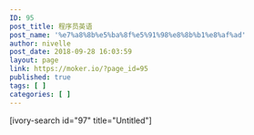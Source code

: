 ```yaml
---
ID: 95
post_title: 程序员英语
post_name: '%e7%a8%8b%e5%ba%8f%e5%91%98%e8%8b%b1%e8%af%ad'
author: nivelle
post_date: 2018-09-28 16:03:59
layout: page
link: https://moker.io/?page_id=95
published: true
tags: [ ]
categories: [ ]
---
```

[ivory-search id="97" title="Untitled"]
